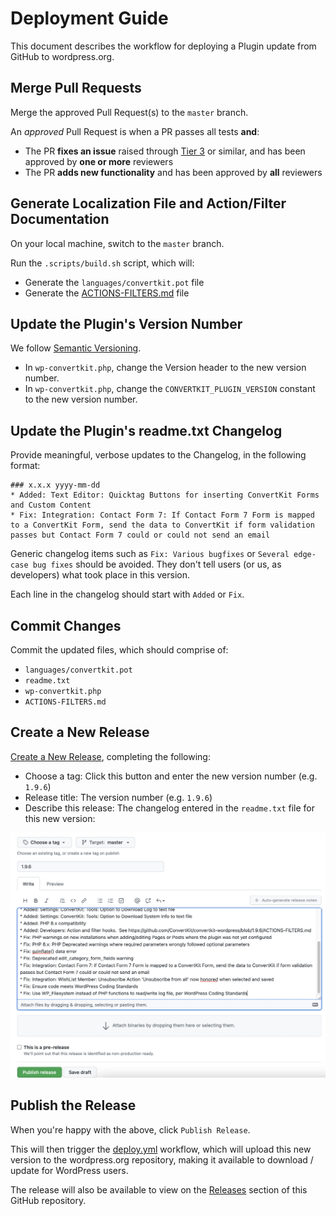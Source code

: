 # Deployment Guide

This document describes the workflow for deploying a Plugin update from GitHub to wordpress.org.

## Merge Pull Requests

Merge the approved Pull Request(s) to the `master` branch.

An *approved* Pull Request is when a PR passes all tests **and**:
- The PR **fixes an issue** raised through [Tier 3](https://github.com/ConvertKit/tier3-issues/issues) or similar, and has been approved by **one or more** reviewers
- The PR **adds new functionality** and has been approved by **all** reviewers

## Generate Localization File and Action/Filter Documentation

On your local machine, switch to the `master` branch.

Run the `.scripts/build.sh` script, which will:

- Generate the `languages/convertkit.pot` file
- Generate the [ACTIONS-FILTERS.md](ACTIONS-FILTERS.md) file

## Update the Plugin's Version Number

We follow [Semantic Versioning](https://semver.org/).

- In `wp-convertkit.php`, change the Version header to the new version number.
- In `wp-convertkit.php`, change the `CONVERTKIT_PLUGIN_VERSION` constant to the new version number.

## Update the Plugin's readme.txt Changelog

Provide meaningful, verbose updates to the Changelog, in the following format:

```
### x.x.x yyyy-mm-dd
* Added: Text Editor: Quicktag Buttons for inserting ConvertKit Forms and Custom Content
* Fix: Integration: Contact Form 7: If Contact Form 7 Form is mapped to a ConvertKit Form, send the data to ConvertKit if form validation passes but Contact Form 7 could or could not send an email
```

Generic changelog items such as `Fix: Various bugfixes` or `Several edge-case bug fixes` should be avoided.  They don't tell users (or us, as developers)
what took place in this version.

Each line in the changelog should start with `Added` or `Fix`.

## Commit Changes

Commit the updated files, which should comprise of:

- `languages/convertkit.pot`
- `readme.txt`
- `wp-convertkit.php`
- `ACTIONS-FILTERS.md`

## Create a New Release

[Create a New Release](https://github.com/ConvertKit/convertkit-wordpress/releases/new), completing the following:

- Choose a tag: Click this button and enter the new version number (e.g. `1.9.6`)
- Release title: The version number (e.g. `1.9.6`)
- Describe this release: The changelog entered in the `readme.txt` file for this new version:

![New Release Screen](/.github/docs/new-release.png?raw=true)

## Publish the Release

When you're happy with the above, click `Publish Release`.

This will then trigger the [deploy.yml](.github/workflows/deploy.yml) workflow, which will upload this new version to the wordpress.org
repository, making it available to download / update for WordPress users.

The release will also be available to view on the [Releases](https://github.com/ConvertKit/convertkit-wordpress/releases) section of this GitHub repository.